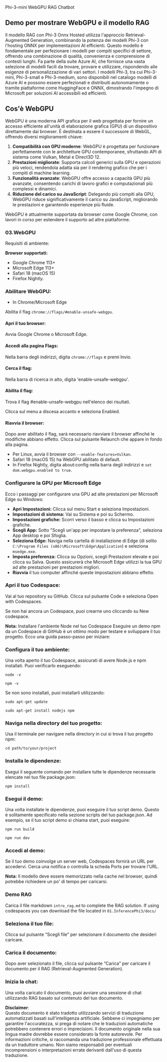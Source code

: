Phi-3-mini WebGPU RAG Chatbot

## Demo per mostrare WebGPU e il modello RAG
Il modello RAG con Phi-3 Onnx Hosted utilizza l'approccio Retrieval-Augmented Generation, combinando la potenza dei modelli Phi-3 con l'hosting ONNX per implementazioni AI efficienti. Questo modello è fondamentale per perfezionare i modelli per compiti specifici di settore, offrendo una combinazione di qualità, convenienza e comprensione di contesti lunghi. Fa parte della suite Azure AI, che fornisce una vasta selezione di modelli facili da trovare, provare e utilizzare, rispondendo alle esigenze di personalizzazione di vari settori. I modelli Phi-3, tra cui Phi-3-mini, Phi-3-small e Phi-3-medium, sono disponibili nel catalogo modelli di Azure AI e possono essere perfezionati e distribuiti autonomamente o tramite piattaforme come HuggingFace e ONNX, dimostrando l'impegno di Microsoft per soluzioni AI accessibili ed efficienti.

## Cos'è WebGPU
WebGPU è una moderna API grafica per il web progettata per fornire un accesso efficiente all'unità di elaborazione grafica (GPU) di un dispositivo direttamente dai browser. È destinata a essere il successore di WebGL, offrendo diversi miglioramenti chiave:

1. **Compatibilità con GPU moderne**: WebGPU è progettata per funzionare perfettamente con le architetture GPU contemporanee, sfruttando API di sistema come Vulkan, Metal e Direct3D 12.
2. **Prestazioni migliorate**: Supporta calcoli generici sulla GPU e operazioni più veloci, rendendola adatta sia per il rendering grafico che per i compiti di machine learning.
3. **Funzionalità avanzate**: WebGPU offre accesso a capacità GPU più avanzate, consentendo carichi di lavoro grafici e computazionali più complessi e dinamici.
4. **Riduzione del carico su JavaScript**: Delegando più compiti alla GPU, WebGPU riduce significativamente il carico su JavaScript, migliorando le prestazioni e garantendo esperienze più fluide.

WebGPU è attualmente supportata da browser come Google Chrome, con lavori in corso per estendere il supporto ad altre piattaforme.

### 03.WebGPU
Requisiti di ambiente:

**Browser supportati:** 
- Google Chrome 113+
- Microsoft Edge 113+
- Safari 18 (macOS 15)
- Firefox Nightly.

### Abilitare WebGPU:

- In Chrome/Microsoft Edge 

Abilita il flag `chrome://flags/#enable-unsafe-webgpu`.

#### Apri il tuo browser:
Avvia Google Chrome o Microsoft Edge.

#### Accedi alla pagina Flags:
Nella barra degli indirizzi, digita `chrome://flags` e premi Invio.

#### Cerca il flag:
Nella barra di ricerca in alto, digita 'enable-unsafe-webgpu'.

#### Abilita il flag:
Trova il flag #enable-unsafe-webgpu nell'elenco dei risultati.

Clicca sul menu a discesa accanto e seleziona Enabled.

#### Riavvia il browser:

Dopo aver abilitato il flag, sarà necessario riavviare il browser affinché le modifiche abbiano effetto. Clicca sul pulsante Relaunch che appare in fondo alla pagina.

- Per Linux, avvia il browser con `--enable-features=Vulkan`.
- Safari 18 (macOS 15) ha WebGPU abilitato di default.
- In Firefox Nightly, digita about:config nella barra degli indirizzi e `set dom.webgpu.enabled to true`.

### Configurare la GPU per Microsoft Edge 

Ecco i passaggi per configurare una GPU ad alte prestazioni per Microsoft Edge su Windows:

- **Apri Impostazioni:** Clicca sul menu Start e seleziona Impostazioni.
- **Impostazioni di sistema:** Vai su Sistema e poi su Schermo.
- **Impostazioni grafiche:** Scorri verso il basso e clicca su Impostazioni grafiche.
- **Scegli App:** Sotto "Scegli un'app per impostare la preferenza", seleziona App desktop e poi Sfoglia.
- **Seleziona Edge:** Naviga nella cartella di installazione di Edge (di solito `C:\Program Files (x86)\Microsoft\Edge\Application`) e seleziona `msedge.exe`.
- **Imposta preferenza:** Clicca su Opzioni, scegli Prestazioni elevate e poi clicca su Salva.
Questo assicurerà che Microsoft Edge utilizzi la tua GPU ad alte prestazioni per prestazioni migliori. 
- **Riavvia** il tuo computer affinché queste impostazioni abbiano effetto.

### Apri il tuo Codespace:
Vai al tuo repository su GitHub.
Clicca sul pulsante Code e seleziona Open with Codespaces.

Se non hai ancora un Codespace, puoi crearne uno cliccando su New codespace.

**Nota:** Installare l'ambiente Node nel tuo Codespace
Eseguire un demo npm da un Codespace di GitHub è un ottimo modo per testare e sviluppare il tuo progetto. Ecco una guida passo-passo per iniziare:

### Configura il tuo ambiente:
Una volta aperto il tuo Codespace, assicurati di avere Node.js e npm installati. Puoi verificarlo eseguendo:
```
node -v
```
```
npm -v
```

Se non sono installati, puoi installarli utilizzando:
```
sudo apt-get update
```
```
sudo apt-get install nodejs npm
```

### Naviga nella directory del tuo progetto:
Usa il terminale per navigare nella directory in cui si trova il tuo progetto npm:
```
cd path/to/your/project
```

### Installa le dipendenze:
Esegui il seguente comando per installare tutte le dipendenze necessarie elencate nel tuo file package.json:

```
npm install
```

### Esegui il demo:
Una volta installate le dipendenze, puoi eseguire il tuo script demo. Questo è solitamente specificato nella sezione scripts del tuo package.json. Ad esempio, se il tuo script demo si chiama start, puoi eseguire:

```
npm run build
```
```
npm run dev
```

### Accedi al demo:
Se il tuo demo coinvolge un server web, Codespaces fornirà un URL per accedervi. Cerca una notifica o controlla la scheda Ports per trovare l'URL.

**Nota:** Il modello deve essere memorizzato nella cache nel browser, quindi potrebbe richiedere un po' di tempo per caricarsi.

### Demo RAG
Carica il file markdown `intro_rag.md` to complete the RAG solution. If using codespaces you can download the file located in `01.InferencePhi3/docs/`

### Seleziona il tuo file:
Clicca sul pulsante “Scegli file” per selezionare il documento che desideri caricare.

### Carica il documento:
Dopo aver selezionato il file, clicca sul pulsante “Carica” per caricare il documento per il RAG (Retrieval-Augmented Generation).

### Inizia la chat:
Una volta caricato il documento, puoi avviare una sessione di chat utilizzando RAG basato sul contenuto del tuo documento.

**Disclaimer**:  
Questo documento è stato tradotto utilizzando servizi di traduzione automatizzati basati sull'intelligenza artificiale. Sebbene ci impegniamo per garantire l'accuratezza, si prega di notare che le traduzioni automatiche potrebbero contenere errori o imprecisioni. Il documento originale nella sua lingua madre dovrebbe essere considerato la fonte autorevole. Per informazioni critiche, si raccomanda una traduzione professionale effettuata da un traduttore umano. Non siamo responsabili per eventuali incomprensioni o interpretazioni errate derivanti dall'uso di questa traduzione.